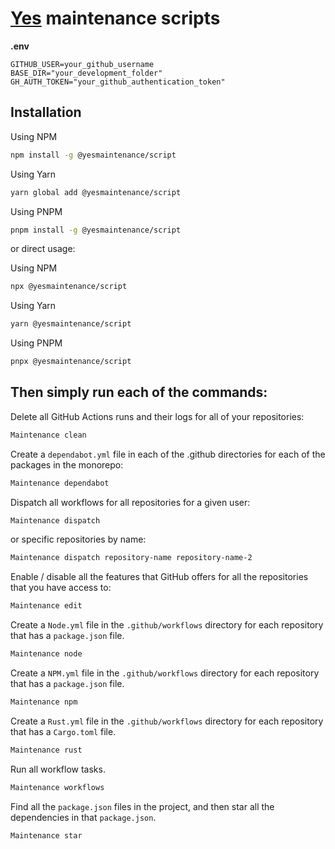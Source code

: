 # [Yes] maintenance scripts

**.env**

```env
GITHUB_USER=your_github_username
BASE_DIR="your_development_folder"
GH_AUTH_TOKEN="your_github_authentication_token"
```

## Installation

Using NPM

```sh
npm install -g @yesmaintenance/script
```

Using Yarn

```sh
yarn global add @yesmaintenance/script
```

Using PNPM

```sh
pnpm install -g @yesmaintenance/script
```

or direct usage:

Using NPM

```sh
npx @yesmaintenance/script
```

Using Yarn

```sh
yarn @yesmaintenance/script
```

Using PNPM

```sh
pnpx @yesmaintenance/script
```

## Then simply run each of the commands:

Delete all GitHub Actions runs and their logs for all of your repositories:

```sh
Maintenance clean
```

Create a `dependabot.yml` file in each of the .github directories for each of
the packages in the monorepo:

```sh
Maintenance dependabot
```

Dispatch all workflows for all repositories for a given user:

```sh
Maintenance dispatch
```

or specific repositories by name:

```sh
Maintenance dispatch repository-name repository-name-2
```

Enable / disable all the features that GitHub offers for all the repositories
that you have access to:

```sh
Maintenance edit
```

Create a `Node.yml` file in the `.github/workflows` directory for each
repository that has a `package.json` file.

```sh
Maintenance node
```

Create a `NPM.yml` file in the `.github/workflows` directory for each repository
that has a `package.json` file.

```sh
Maintenance npm
```

Create a `Rust.yml` file in the `.github/workflows` directory for each
repository that has a `Cargo.toml` file.

```sh
Maintenance rust
```

Run all workflow tasks.

```sh
Maintenance workflows
```

Find all the `package.json` files in the project, and then star all the
dependencies in that `package.json`.

```sh
Maintenance star
```

[yes]: https://github.com/yesmaintenance
[@yesmaintenance/script]: https://npmjs.org/@yesmaintenance/script
